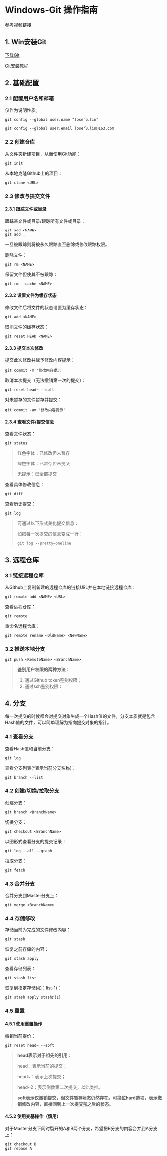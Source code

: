 # Windows-Git 操作指南

[参考视频链接](https://www.bilibili.com/video/BV1pX4y1S7Dq/?spm_id_from=333.1007.top_right_bar_window_history.content.click&vd_source=05f64983e307f6fee5b73d4e7077b69b)

## 1. Win安装Git

[下载Git](https://git-scm.com/download/win)

[Git安装教程](https://cloud.tencent.com/developer/article/2099150)



## 2. 基础配置

### 2.1 配置用户名和邮箱

仅作为说明性质。

```shell
git config --global user.name "loserlulin"
```

```shell
git config --global user,email loserlulin@163.com
```



### 2.2 创建仓库

从文件夹新建项目，从而使用Git功能：

```shell
git init
```

从本地克隆Github上的项目：

```shell
git clone <URL>
```



### 2.3 修改与提交文件

#### 2.3.1 跟踪文件或目录

跟踪某文件或目录/跟踪所有文件或目录：

```shell
git add <NAME>
git add .
```

一旦被跟踪则将被永久跟踪直至删除或修改跟踪权限。

删除文件：

```shell
git rm <NAME>
```

保留文件但使其不被跟踪：

```shell
git rm --cache <NAME>
```



#### 2.3.2 设置文件为缓存状态

修改文件后将文件的状态设置为缓存状态：

```shell
git add <NAME>
```

取消文件的缓存状态：

```shell
git reset HEAD <NAME>
```



#### 2.3.3 提交本次修改

提交此次修改并赋予修改内容提示：

```shell
git commit -m '修改内容提示'
```

取消本次提交（无法撤销第一次的提交）：

```shell
git reset head~ --soft
```

对未暂存的文件暂存并提交：

```shell
git commit -am '修改内容提示'
```



#### 2.3.4 查看文件/提交信息

查看文件状态：

```shell
git status
```

> 红色字体：已修改但未暂存
>
> 绿色字体：已暂存但未提交
>
> 无提示：已全部提交

查看具体修改信息：

```shell
git diff
```

查看历史提交：

```shell
git log
```

> 可通过以下形式美化提交信息：
>
> 如把每一次提交的信息变成一行：
>
> ```shell
> git log --pretty=oneline
> ```



## 3. 远程仓库

### 3.1 链接远程仓库

从Github上复制新建的远程仓库的链接URL并在本地链接远程仓库：

```shell
git remote add <NAME> <URL>
```

查看远程仓库：

```shell
git remote
```

重命名远程仓库：

```shell
git remote rename <OldName> <NewName>
```



### 3.2 推送本地分支

```shell
git push <RemoteName> <BranchName>
```

> **鉴别用户权限的两种方法：**
>
> 1. 通过Github token鉴别权限；
> 2. 通过ssh鉴别权限：



## 4. 分支

每一次提交的时候都会对提交对象生成一个Hash值的文件，分支本质就是包含Hash值的文件，可以简单理解为指向提交对象的指针。

### 4.1 查看分支

查看Hash值和当前分支：

```shell
git log
```

查看分支列表(*表示当前分支名称)：

```shell
git branch --list
```



### 4.2 创建/切换/拉取分支

创建分支：

```shell
git branch <BranchName>
```

切换分支：

```shell
git checkout <BranchName>
```

以图形式查看分支的提交记录：

```shell
git log --all --graph
```

拉取分支：

```shell
git fetch
```



### 4.3 合并分支

合并分支到Master分支上：

```shell
git merge <BranchName>
```



### 4.4 存储修改

存储当前为完成的文件修改内容：

```shell
git stash
```

恢复之前存储的内容：

```shell
git stash apply
```

查看存储列表：

```shell
git stash list
```

恢复到指定存储(如：list-1)：

```shell
git stash apply stash@{1}
```



### 4.5 重置

#### 4.5.1 使用重置操作

撤销当前提价：

```shell
git reset head~ --soft
```

> **head表示对于祖先的引用：**
>
> head：表示当前的提交；
>
> head~：表示上次提交；
>
> head~2：表示倒数第二次提交，以此类推。
>
> **soft表示仅撤销提交，但文件暂存状态仍然存在。可换位hard选项，表示撤销修改内容，直接回到上一次提交完之后的状态。**



#### 4.5.2 使用变基操作（慎用）

对于Master分支下同时裂开的A和B两个分支，希望把B分支的内容合并到A分支上：

```shell
git checkout B
git rebase A
```









